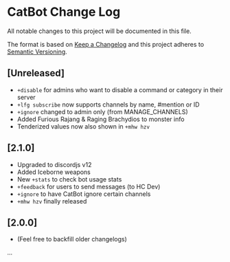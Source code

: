 
# CatBot Change Log
All notable changes to this project will be documented in this file.
 
The format is based on [Keep a Changelog](http://keepachangelog.com/)
and this project adheres to [Semantic Versioning](http://semver.org/).
 
## [Unreleased] 
 
- `+disable` for admins who want to disable a command or category in their server
- `+lfg subscribe` now supports channels by name, #mention or ID 
- `+ignore` changed to admin only (from MANAGE_CHANNELS)
 - Added Furious Rajang & Raging Brachydios to monster info
 - Tenderized values now also shown in `+mhw hzv`
 
## [2.1.0] 
  
- Upgraded to discordjs v12
- Added Iceborne weapons 
- New `+stats` to check bot usage stats
- `+feedback` for users to send messages (to HC Dev)
- `+ignore` to have CatBot ignore certain channels
- `+mhw hzv` finally released 
 
 
## [2.0.0]
 
- (Feel free to backfill older changelogs)

...